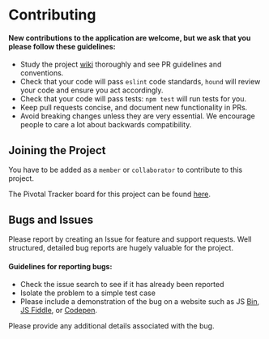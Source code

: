 # Contributing

#### New contributions to the application are welcome, but we ask that you please follow these guidelines:
* Study the project [wiki](https://github.com/PlugMe-ng/plugme-server/wiki) thoroughly and see PR guidelines and conventions.
* Check that your code will pass `eslint` code standards, `hound` will review your code and ensure you act accordingly.
* Check that your code will pass tests: `npm test` will run tests for you.
* Keep pull requests concise, and document new functionality in PRs.
* Avoid breaking changes unless they are very essential. We encourage people to care a lot about backwards compatibility.

## Joining the Project

You have to be added as a `member` or `collaborator` to contribute to this project.

The Pivotal Tracker board for this project can be found [here](https://www.pivotaltracker.com/n/projects/2160096).

## Bugs and Issues

Please report by creating an Issue for feature and support requests. Well structured, detailed bug reports are hugely valuable for the project.

#### Guidelines for reporting bugs:
* Check the issue search to see if it has already been reported
* Isolate the problem to a simple test case
* Please include a demonstration of the bug on a website such as JS [Bin](http://jsbin.com), [JS Fiddle](https://jsfiddle.net/), or [Codepen](https://codepen.io/pen).

Please provide any additional details associated with the bug.
